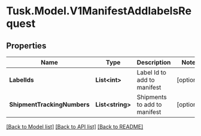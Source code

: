 # Tusk.Model.V1ManifestAddlabelsRequest

## Properties

Name | Type | Description | Notes
------------ | ------------- | ------------- | -------------
**LabelIds** | **List&lt;int&gt;** | Label Id to add to manifest | [optional] 
**ShipmentTrackingNumbers** | **List&lt;string&gt;** | Shipments to add to manifest | [optional] 

[[Back to Model list]](../README.md#documentation-for-models) [[Back to API list]](../README.md#documentation-for-api-endpoints) [[Back to README]](../README.md)

